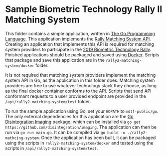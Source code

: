 # Sample Biometric Technology Rally II Matching System

This folder contains a simple application, written in [The Go Programming Language](https://golang.org/).  This application implements the [Rally Matching System API](https://github.com/TheMdTF/mdtf-public/blob/master/api/rally2-matching-system/README.md).  Creating an application that implements this API is required for matching system providers to participate in the [2019 Biometric Technology Rally](https://mdtf.org/Rally2019).  Finished applications should be packaged and saved using [Docker](https://www.docker.com/).  Scripts that package and save this application are in the `rally2-matching-system/docker` folder.

It is not required that matching system providers implement the matching system API in Go, as the application in this folder does.  Matching system providers are free to use whatever technology stack they choose, as long as the final docker container conforms to the API.  Scripts that send API conformant requests to a user provided endpoint are provided in the `/api/rally2-matching-system/test` folder.

To run the sample application using Go, set your `GOPATH` to `mdtf-public/go`.  The only external dependencies for this application are the [Go Disintegration Imaging](https://godoc.org/github.com/disintegration/imaging) package, which can be installed via `go get https://github.com/disintegration/imaging`.  The application can then be run via `go run main.go`.  It can be compiled via `go build -o ./rally2-mathcing-system`.  Once the application has been built, it can be packaged using the scripts in `rally2-matching-system/docker` and tested using the scripts in `/api/rally2-matching-system/test`.
